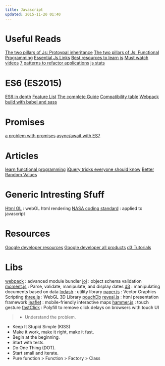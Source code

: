 ```yaml
---
title: Javascript
updated: 2015-11-20 01:40
---
```


# Useful Reads

[The two pillars of Js: Protoypal inheritance](https://medium.com/javascript-scene/the-two-pillars-of-javascript-ee6f3281e7f3)
[The two pillars of Js: Functional Programming](https://medium.com/javascript-scene/the-two-pillars-of-javascript-pt-2-functional-programming-a63aa53a41a4#.qa1pcg73t)
[Essential Js Links](https://github.com/ericelliott/essential-javascript-links#essential-javascript-links)
[Best resources to learn js](http://stackoverflow.com/questions/11246/best-resources-to-learn-javascript)
[Must watch videos](https://github.com/bolshchikov/js-must-watch)
[7 patterns to refactor applications](http://journal.crushlovely.com/post/92649246643/7-patterns-to-refactor-javascript-applications-decorator)
[js stats](http://stats.js.org/)

# ES6 (ES2015)

[ES6 in depth](https://ponyfoo.com/articles/tagged/es6-in-depth)
[Feature List](https://github.com/lukehoban/es6features#readme)
[The complete Guide](http://jamesknelson.com/the-complete-guide-to-es6-with-babel-6/)
[Compatibility table](http://kangax.github.io/compat-table/es6/)
[Webpack build with babel and sass](http://jamesknelson.com/webpack-made-simple-build-es6-less-with-autorefresh-in-26-lines/)

# Promises

[a problem with promises](http://pouchdb.com/2015/05/18/we-have-a-problem-with-promises.html)
[async/await with ES7](http://pouchdb.com/2015/03/05/taming-the-async-beast-with-es7.html)

# Articles

[learn functional programming](http://reactivex.io/learnrx/)
[jQuery tricks everyone should know](https://github.com/AllThingsSmitty/jquery-tips-everyone-should-know/)
[Better Random Values](https://developer.mozilla.org/en-US/docs/Web/API/RandomSource/getRandomValues)

# Generic Intresting Sfuff
[Html GL](https://github.com/PixelsCommander/HTML-GL) : webGL html rendering
[NASA coding standard](http://pixelscommander.com/en/javascript/nasa-coding-standarts-for-javascript-performance/) : applied to javascript

# Resources

[Google developer resources](https://developers.google.com/web/)
[Google developer all products](https://developers.google.com/products/)
[d3 Tutorials](https://github.com/mbostock/d3/wiki/Tutorials)

# Libs

[webpack](http://webpack.github.io/docs/) : advanced module bundler
[joi](https://github.com/hapijs/joi) : object schema validation
[moment.js](http://momentjs.com/) : Parse, validate, manipulate, and display dates
[d3](http://d3js.org/) : manipulating documents based on data
[lodash](https://lodash.com/) : utility library
[paper.js](http://paperjs.org/) : Vector Graphics Scripting
[three.js](http://threejs.org/) : WebGL 3D Library
[pouchDb](http://pouchdb.com/api.html)
[reveal.js](http://lab.hakim.se/reveal-js/#/) : html presentation framework 
[leaflet](http://leafletjs.com/reference.html) : mobile-friendly interactive maps
[hammer.js](http://hammerjs.github.io/getting-started/) : touch gesture
[fastClick](https://github.com/ftlabs/fastclick) : Polyfill to remove click delays on browsers with touch UI

>- Understand the problem.
- Keep It Stupid Simple (KISS)
- Make it work, make it right, make it fast.
- Begin at the beginning.
- Start with tests.
- Do One Thing (DOT).
- Start small and iterate.
- Pure function > Function > Factory > Class
